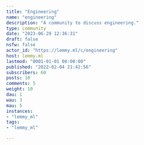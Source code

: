 ```yaml
---
title: "Engineering" 
name: "engineering"
description: "A community to discuss engineering."
type: community
date: "2023-06-29 12:36:31"
draft: false
nsfw: false
actor_id: "https://lemmy.ml/c/engineering"
host: lemmy.ml
lastmod: "0001-01-01 00:00:00"
published: "2022-02-04 21:42:56"
subscribers: 60
posts: 10
comments: 5
weight: 10
dau: 1
wau: 3
mau: 5
instances:
- "lemmy_ml"
tags: 
- "lemmy_ml"

---
```

